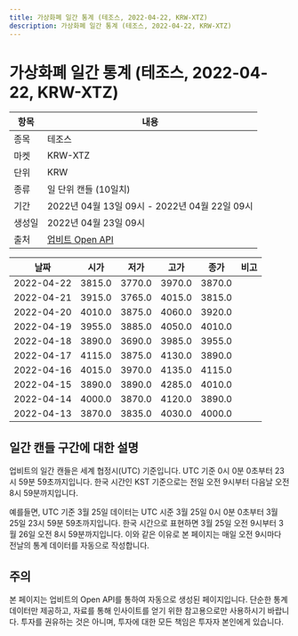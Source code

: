 ```yaml
---
title: 가상화폐 일간 통계 (테조스, 2022-04-22, KRW-XTZ)
description: 가상화폐 일간 통계 (테조스, 2022-04-22, KRW-XTZ)
---
```



가상화폐 일간 통계 (테조스, 2022-04-22, KRW-XTZ)
===

|항목|내용|
|--|--|
|종목|테조스|
|마켓|KRW-XTZ|
|단위|KRW|
|종류|일 단위 캔들 (10일치)|
|기간|2022년 04월 13일 09시 - 2022년 04월 22일 09시|
|생성일|2022년 04월 23일 09시|
|출처|[업비트 Open API](https://docs.upbit.com)|


|날짜|시가|저가|고가|종가|비고|
|--|--|--|--|--|--|
|2022-04-22|3815.0|3770.0|3970.0|3870.0|    |
|2022-04-21|3915.0|3765.0|4015.0|3815.0|    |
|2022-04-20|4010.0|3875.0|4060.0|3920.0|    |
|2022-04-19|3955.0|3885.0|4050.0|4010.0|    |
|2022-04-18|3890.0|3690.0|3985.0|3955.0|    |
|2022-04-17|4115.0|3875.0|4130.0|3890.0|    |
|2022-04-16|4015.0|3970.0|4135.0|4115.0|    |
|2022-04-15|3890.0|3890.0|4285.0|4010.0|    |
|2022-04-14|4000.0|3870.0|4120.0|3890.0|    |
|2022-04-13|3870.0|3835.0|4030.0|4000.0|    |


일간 캔들 구간에 대한 설명
---


업비트의 일간 캔들은 세계 협정시(UTC) 기준입니다. 
UTC 기준 0시 0분 0초부터 23시 59분 59초까지입니다. 
한국 시간인 KST 기준으로는 전일 오전 9시부터 다음날 오전 8시 59분까지입니다. 


예를들면, UTC 기준 3월 25일 데이터는 UTC 시준 3월 25일 0시 0분 0초부터 3월 25일 23시 59분 59초까지입니다. 
한국 시간으로 표현하면 3월 25일 오전 9시부터 3월 26일 오전 8시 59분까지입니다. 
이와 같은 이유로 본 페이지는 매일 오전 9시마다 전날의 통계 데이터를 자동으로 작성합니다. 


주의
---


본 페이지는 업비트의 Open API를 통하여 자동으로 생성된 페이지입니다. 
단순한 통계 데이터만 제공하고, 자료를 통해 인사이트를 얻기 위한 참고용으로만 사용하시기 바랍니다. 
투자를 권유하는 것은 아니며, 투자에 대한 모든 책임은 투자자 본인에게 있습니다. 
